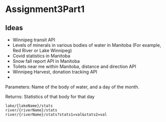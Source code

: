 # Assignment3Part1

## Ideas 
- Winnipeg transit API
- Levels of minerals in various bodies of water in Manitoba (For example, Red River or Lake Winnipeg)
- Covid statistics in Manitoba
- Snow fall report API in Manitoba
- Toilets near me within Manitoba, distance and direction API
- Winnipeg Harvest, donation tracking API
- 
  
  Parameters: Name of the body of water, and a day of the month. 
  
  Returns: Statistics of that body for that day




    lake/{lakeName}/stats  
    river/{riverName}/stats
    river/{riverName}/stats?stats1=val&stats2=val
